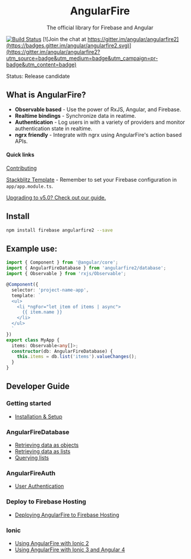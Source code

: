 <p align="center">
  <h1 align="center">AngularFire</h1>
  <p align="center">The official library for Firebase and Angular</p>
</p>

[![Build Status](https://travis-ci.org/angular/angularfire2.svg?branch=master)](https://travis-ci.org/angular/angularfire2) [![Join the chat at https://gitter.im/angular/angularfire2](https://badges.gitter.im/angular/angularfire2.svg)](https://gitter.im/angular/angularfire2?utm_source=badge&utm_medium=badge&utm_campaign=pr-badge&utm_content=badge)

Status: Release candidate

## What is AngularFire?

- **Observable based** - Use the power of RxJS, Angular, and Firebase.
- **Realtime bindings** - Synchronize data in reatime.
- **Authentication** - Log users in with a variety of providers and monitor authentication state in realtime.
- **ngrx friendly** - Integrate with ngrx using AngularFire's action based APIs.

#### Quick links
[Contributing](CONTRIBUTING.md)

[Stackblitz Template](https://stackblitz.com/edit/angular-2ed5zx?) - Remember to set your Firebase configuration in `app/app.module.ts`.

[Upgrading to v5.0? Check out our guide.](docs/version-5-upgrade.md)

## Install

```bash
npm install firebase angularfire2 --save
```

## Example use:

```ts
import { Component } from '@angular/core';
import { AngularFireDatabase } from 'angularfire2/database';
import { Observable } from 'rxjs/Observable';

@Component({
  selector: 'project-name-app',
  template: `
  <ul>
    <li *ngFor="let item of items | async">
      {{ item.name }}
    </li>
  </ul>
  `
})
export class MyApp {
  items: Observable<any[]>;
  constructor(db: AngularFireDatabase) {
    this.items = db.list('items').valueChanges();
  }
}
```

## Developer Guide

### Getting started
- [Installation & Setup](docs/1-install-and-setup.md)

### AngularFireDatabase
- [Retrieving data as objects](docs/2-retrieving-data-as-objects.md)
- [Retrieving data as lists](docs/3-retrieving-data-as-lists.md)
- [Querying lists](docs/4-querying-lists.md)

### AngularFireAuth
- [User Authentication](docs/5-user-authentication.md)

### Deploy to Firebase Hosting
- [Deploying AngularFire to Firebase Hosting](docs/7-deploying-angularfire-to-firebase.md)

### Ionic
- [Using AngularFire with Ionic 2](docs/Auth-with-Ionic2.md)
- [Using AngularFire with Ionic 3 and Angular 4](docs/Auth-with-Ionic3-Angular4.md)
